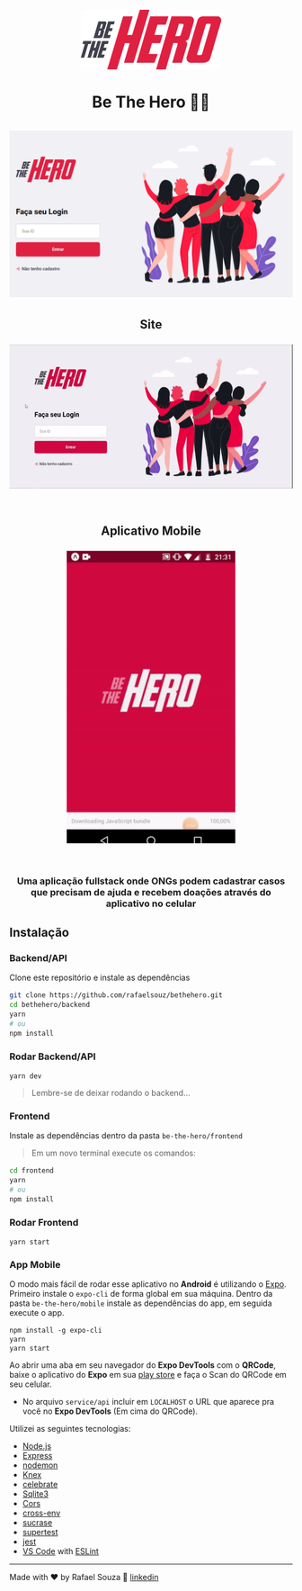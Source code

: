 <h1 align="center">
<br>
<img src="frontend/src/assets/logo.svg" width=250 alt="Be the hero">
<br>
<br>
Be The Hero 🦸‍♂️
<br/>
<br/>
<img src="./screenshots/login.png" width=550 alt="Be the hero">
</h1>


<h2 align="center">Site</h2>
<h3 align="center">
<img align="center" width=700 src="./screenshots/web.gif"/>
</h3>
<br/>
<h2 align="center">Aplicativo Mobile</h2>
<h3 align="center">
<img align="center" width=300 src="./screenshots/mobile.gif"/>
</h3>
<br/>

<h3 align="center">
Uma aplicação fullstack onde ONGs podem cadastrar casos que precisam de ajuda e recebem doações através do aplicativo no celular
</h3>

## Instalação
### Backend/API
Clone este repositório e instale as dependências
```sh
git clone https://github.com/rafaelsouz/bethehero.git
cd bethehero/backend
yarn
# ou
npm install
```

### Rodar Backend/API
```
yarn dev
```
> Lembre-se de deixar rodando o backend...

### Frontend
Instale as dependências dentro da pasta `be-the-hero/frontend`
> Em um novo terminal execute os comandos:
```sh
cd frontend
yarn
# ou
npm install
```
### Rodar Frontend
```
yarn start
```
### App Mobile
O modo mais fácil de rodar esse aplicativo no **Android** é utilizando o [Expo](https://expo.io/).
Primeiro instale o `expo-cli` de forma global em sua máquina. 
Dentro da pasta `be-the-hero/mobile` instale as dependências do app, em seguida execute o app.
```
npm install -g expo-cli
yarn
yarn start
``` 
Ao abrir uma aba em seu navegador do **Expo DevTools** com o **QRCode**, baixe o aplicativo do **Expo** em sua [play store](https://play.google.com/store/apps/details?id=host.exp.exponent) e faça o Scan do QRCode em seu celular.

- No arquivo `service/api` incluir em `LOCALHOST` o URL que aparece pra você no **Expo DevTools** (Em cima do QRCode).

Utilizei as seguintes tecnologias:

-  [Node.js](https://nodejs.org/en/)
-  [Express](https://expressjs.com/)
-  [nodemon](https://nodemon.io/)
-  [Knex](http://knexjs.org/)
-  [celebrate](https://www.npmjs.com/package/celebrate)
-  [Sqlite3](https://www.npmjs.com/package/sqlite3)
-  [Cors](https://www.npmjs.com/package/cors)
-  [cross-env](https://www.npmjs.com/package/cross-env)
-  [sucrase](https://www.npmjs.com/package/sucrase)
-  [supertest](https://www.npmjs.com/package/supertest)
-  [jest](https://www.npmjs.com/package/jest)
-  [VS Code](https://code.visualstudio.com/) with [ESLint](https://eslint.org/)

---

Made with ♥ by Rafael Souza :wave: [linkedin](https://www.linkedin.com/in/rafaelsouz/)
